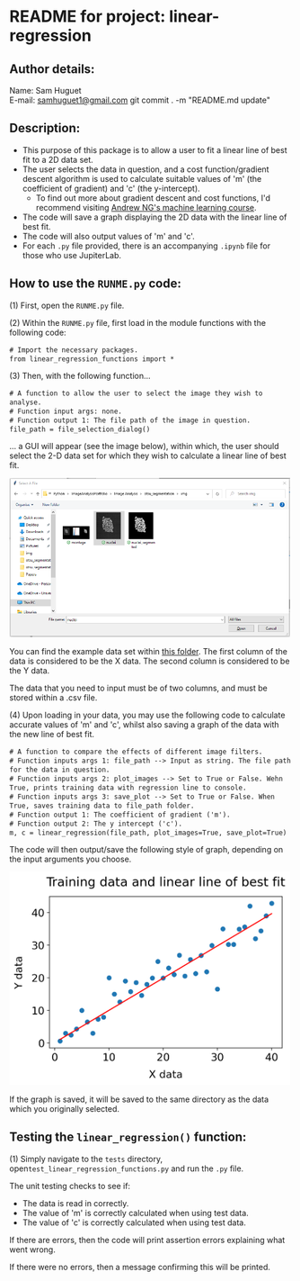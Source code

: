 # README for project: linear-regression

## Author details: 
Name: Sam Huguet  
E-mail: samhuguet1@gmail.com
git commit . -m "README.md update"

## Description:   
- This purpose of this package is to allow a user to fit a linear line of best fit to a 2D data set.
- The user selects the data in question, and a cost function/gradient descent algorithm is used to calculate suitable values of 'm' (the coefficient of gradient) and 'c' (the y-intercept). 
  - To find out more about gradient descent and cost functions, I'd recommend visiting [Andrew NG's machine learning course](https://www.coursera.org/learn/machine-learning/home/welcome). 
- The code will save a graph displaying the 2D data with the linear line of best fit. 
- The code will also output values of 'm' and 'c'. 
- For each ```.py``` file provided, there is an accompanying ```.ipynb``` file for those who use JupiterLab.

## How to use the ```RUNME.py``` code: 

(1) First, open the ```RUNME.py``` file. 

(2) Within the ```RUNME.py``` file, first load in the module functions with the following code: 

```
# Import the necessary packages.
from linear_regression_functions import *
```

(3) Then, with the following function...
```
# A function to allow the user to select the image they wish to analyse. 
# Function input args: none. 
# Function output 1: The file path of the image in question. 
file_path = file_selection_dialog()
```
... a GUI will appear (see the image below), within which, the user should select the 2-D data set for which they wish to calculate a linear line of best fit. 

<img src="https://github.com/SamHSoftware/Machine-Learning/blob/main/linear-regression/img/File%20selection.PNG?raw=true" alt="file selection GUI" width="500"/>

You can find the example data set within [this folder](https://github.com/SamHSoftware/Machine-Learning/tree/main/linear-regression/data). The first column of the data is considered to be the X data. The second column is considered to be the Y data. 

The data that you need to input must be of two columns, and must be stored within a .csv file.

(4) Upon loading in your data, you may use the following code to calculate accurate values of 'm' and 'c', whilst also saving a graph of the data with the new line of best fit. 
```
# A function to compare the effects of different image filters.
# Function inputs args 1: file_path --> Input as string. The file path for the data in question.
# Function inputs args 2: plot_images --> Set to True or False. Wehn True, prints training data with regression line to console.
# Function inputs args 3: save_plot --> Set to True or False. When True, saves training data to file_path folder.
# Function output 1: The coefficient of gradient ('m'). 
# Function output 2: The y intercept ('c'). 
m, c = linear_regression(file_path, plot_images=True, save_plot=True)
```

The code will then output/save the following style of graph, depending on the input arguments you choose. 

<img src="https://github.com/SamHSoftware/Machine-Learning/blob/main/linear-regression/img/output_graph.png?raw=true" alt="montage of filter effects" width="500"/>

If the graph is saved, it will be saved to the same directory as the data which you originally selected. 

## Testing the ```linear_regression()``` function: 

(1) Simply navigate to the ```tests``` directory, open```test_linear_regression_functions.py``` and run the ```.py``` file.

The unit testing checks to see if: 
- The data is read in correctly. 
- The value of 'm' is correctly calculated when using test data. 
- The value of 'c' is correctly calculated when using test data. 

If there are errors, then the code will print assertion errors explaining what went wrong.  

If there were no errors, then a message confirming this will be printed. 

